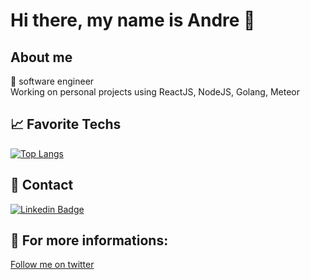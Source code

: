 <h1>Hi there, my name is Andre 👋</h1>

<h2> About me </h2>

🔭 software engineer 
<br/>
Working on personal projects using ReactJS, NodeJS, Golang, Meteor
<br/>
 
 <h2> 📈 Favorite Techs</h2>
 
[![Top Langs](https://github-readme-stats.vercel.app/api/top-langs/?username=anddreluis2&layout=compact&theme=dracula)](https://github.com/anuraghazra/github-readme-stats)

 <h2> 📇 Contact </h2>
 
  [![Linkedin Badge](https://img.shields.io/badge/-Linkedin-0D3895?style=flat-square&logo=Linkedin&logoColor=white&link=https://https://www.linkedin.com/in/lucas-mateus-770219198/)](https://www.linkedin.com/in/andreluisdeoliveiraandrade/) 
  
  
   <h2> 📍 For more informations: </h2>

<a href="https://twitter.com/anddreluis_">Follow me on twitter</a> 
 ### 
